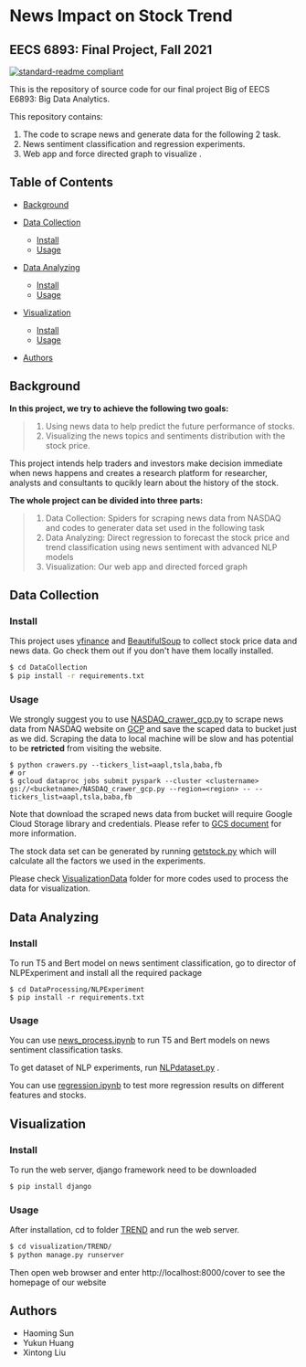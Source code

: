 # News Impact on Stock Trend
## EECS 6893: Final Project, Fall 2021


[![standard-readme compliant](https://img.shields.io/badge/readme%20style-standard-brightgreen.svg?style=flat-square)]()



This is the repository of source code for our final project Big of EECS E6893: Big Data Analytics.

This repository contains:

1. The code to scrape news and generate data for the following 2 task. 
2. News sentiment classification and regression experiments.
3. Web app and force directed graph to visualize .

## Table of Contents

- [Background](#background)
- [Data Collection](#data-collection)
    - [Install](#install-1)
    - [Usage](#usage-2)
- [Data Analyzing](#data-analyzing)
    - [Install](#install-2)
    - [Usage](#usage-2)
- [Visualization](#visualization)
    - [Install](#install-3)
    - [Usage](#usage-3)

- [Authors](#authors)

## Background

**In this project, we try to achieve the following two goals:**
>1. Using news data to help predict the future performance of stocks.
>2. Visualizing the news topics and sentiments distribution with the stock price.

This project intends help traders and investors make decision immediate when news happens and creates a research platform for researcher, analysts and consultants to qucikly learn about the history of the stock.    

**The whole project can be divided into three parts:**
>1. Data Collection: Spiders for scraping news data from NASDAQ and codes to generater data set used in the following task
>2. Data Analyzing: Direct regression to forecast the stock price and trend classification using news sentiment with advanced NLP models
>3. Visualization: Our web app and directed forced graph


## Data Collection
### Install

This project uses [yfinance](https://pypi.org/project/yfinance/) and [BeautifulSoup](https://www.crummy.com/software/BeautifulSoup/bs4/doc/#) to collect stock price data and news data. Go check them out if you don't have them locally installed.

```sh
$ cd DataCollection
$ pip install -r requirements.txt
```

### Usage
We strongly suggest you to use [NASDAQ_crawer_gcp.py](NASDAQ_crawer_gcp.py) to scrape news data from NASDAQ website on [GCP](https://cloud.google.com/gcp/?utm_source=google&utm_medium=cpc&utm_campaign=na-US-all-en-dr-bkws-all-all-trial-e-dr-1009892&utm_content=text-ad-none-any-DEV_c-CRE_491349594127-ADGP_Desk%20%7C%20BKWS%20-%20EXA%20%7C%20Txt%20~%20Google%20Cloud%20Platform%20Core-KWID_43700060017921809-kwd-87853815&utm_term=KW_gcp-ST_gcp&gclid=CjwKCAiAtouOBhA6EiwA2nLKH59b5SmglmYbXWUS7LDXthhKeRssZP42aF3l2c_aieWNQBSH1ydtjhoCrP0QAvD_BwE&gclsrc=aw.ds) and save the scaped data to bucket just as we did. Scraping the data to local machine will be slow and has potential to be **retricted** from visiting the website. 

```
$ python crawers.py --tickers_list=aapl,tsla,baba,fb
# or
$ gcloud dataproc jobs submit pyspark --cluster <clustername> gs://<bucketname>/NASDAQ_crawer_gcp.py --region=<region> -- --tickers_list=aapl,tsla,baba,fb
```

Note that download the scraped news data from bucket will require Google Cloud Storage library and credentials. Please refer to [GCS document](https://cloud.google.com/docs/authentication/getting-started) for more information.

The stock data set can be generated by running [getstock.py](getstock.py) which will calculate all the factors we used in the experiments.


Please check [VisualizationData](DataCollection/VisualizationData) folder for more codes used to process the data for visualization.


## Data Analyzing

### Install
To run T5 and Bert model on news sentiment classification, go to director of NLPExperiment and install all the required package
```
$ cd DataProcessing/NLPExperiment
$ pip install -r requirements.txt
```

### Usage

You can use [news_process.ipynb](DataAnalyzing/NLPExperiment/news_process.ipynb) to run T5 and Bert models on news sentiment classification tasks.  

To get dataset of NLP experiments, run [NLPdataset.py](DataCollection/NLPdataset.py) .

You can use [regression.ipynb](DataAnalyzing/RegressionExperiment/regression.ipynb) to test more regression results on different features and stocks.

## Visualization
### Install
To run the web server,  django framework need to be downloaded
```sh
$ pip install django
```

### Usage
After installation, cd to folder [TREND](Visualization/TREND) and run the web server.
```sh
$ cd visualization/TREND/
$ python manage.py runserver
```
Then open web browser  and enter http://localhost:8000/cover to see the homepage of our website





## Authors
* Haoming Sun
* Yukun Huang
* Xintong Liu 




